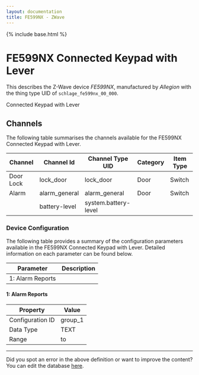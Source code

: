 ```yaml
---
layout: documentation
title: FE599NX - ZWave
---
```


{% include base.html %}

# FE599NX Connected Keypad with Lever

This describes the Z-Wave device *FE599NX*, manufactured by *Allegion* with the thing type UID of ```schlage_fe599nx_00_000```. 

Connected Keypad with Lever


## Channels
The following table summarises the channels available for the FE599NX Connected Keypad with Lever.

| Channel | Channel Id | Channel Type UID | Category | Item Type |
|---------|------------|------------------|----------|-----------|
| Door Lock | lock_door | lock_door | Door | Switch |
| Alarm | alarm_general | alarm_general | Door | Switch |
|  | battery-level | system.battery-level |  |  |


### Device Configuration
The following table provides a summary of the configuration parameters available in the FE599NX Connected Keypad with Lever.
Detailed information on each parameter can be found below.

| Parameter   | Description |
|-------------|-------------|
| 1: Alarm Reports |  |


#### 1: Alarm Reports


| Property         | Value    |
|------------------|----------|
| Configuration ID | group_1 |
| Data Type        | TEXT |
| Range |  to  |


---

Did you spot an error in the above definition or want to improve the content?
You can edit the database [here](http://www.cd-jackson.com/index.php/zwave/zwave-device-database/zwave-device-list/devicesummary/403).
